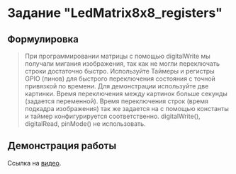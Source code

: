 #  Задание "LedMatrix8x8_registers"

## Формулировка

> При программировании матрицы с помощью digitalWrite мы получали мигания изображения, так как не могли переключать строки достаточно быстро. Используйте Таймеры и регистры GPIO (пинов) для быстрого переключения состояния с точной привязкой по времени. Для демонстрации используйте две картинки. Время переключения между картинок больше секунды (задается переменной). Время переключения строк (время подкадра изображения) так же задается на с помощью константы и таймер конфигурируется соответственно. digitalWrite(), digitalRead, pinMode()  не использовать.

## Демонстрация работы

Ссылка на [видео](https://drive.google.com/file/d/18PFnY6M96vghZE_Bq-HW6CA_9iE4eQfJ/view?usp=sharing).
